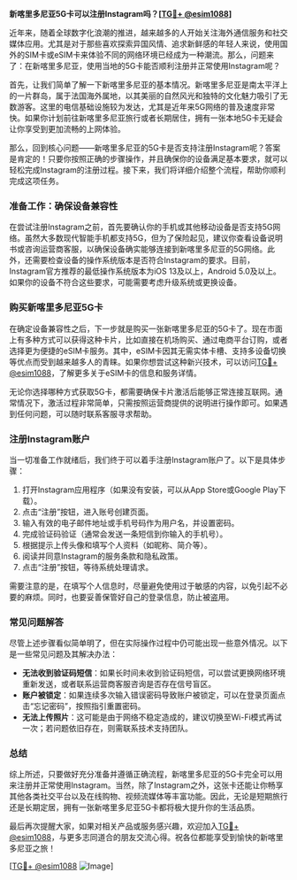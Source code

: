 **新喀里多尼亚5G卡可以注册Instagram吗？[[TG💪+ @esim1088](https://t.me/s/esim1088)]**

近年来，随着全球数字化浪潮的推进，越来越多的人开始关注海外通信服务和社交媒体应用。尤其是对于那些喜欢探索异国风情、追求新鲜感的年轻人来说，使用国外的SIM卡或eSIM卡来体验不同的网络环境已经成为一种潮流。那么，问题来了：在新喀里多尼亚，使用当地的5G卡能否顺利注册并正常使用Instagram呢？

首先，让我们简单了解一下新喀里多尼亚的基本情况。新喀里多尼亚是南太平洋上的一片群岛，属于法国海外属地，以其美丽的自然风光和独特的文化魅力吸引了无数游客。这里的电信基础设施较为发达，尤其是近年来5G网络的普及速度非常快。如果你计划前往新喀里多尼亚旅行或者长期居住，拥有一张本地5G卡无疑会让你享受到更加流畅的上网体验。

那么，回到核心问题——新喀里多尼亚的5G卡是否支持注册Instagram呢？答案是肯定的！只要你按照正确的步骤操作，并且确保你的设备满足基本要求，就可以轻松完成Instagram的注册过程。接下来，我们将详细介绍整个流程，帮助你顺利完成这项任务。

### 准备工作：确保设备兼容性

在尝试注册Instagram之前，首先要确认你的手机或其他移动设备是否支持5G网络。虽然大多数现代智能手机都支持5G，但为了保险起见，建议你查看设备说明书或咨询运营商客服，以确保设备确实能够连接到新喀里多尼亚的5G网络。此外，还需要检查设备的操作系统版本是否符合Instagram的要求。目前，Instagram官方推荐的最低操作系统版本为iOS 13及以上，Android 5.0及以上。如果你的设备不符合这些要求，可能需要考虑升级系统或更换设备。

### 购买新喀里多尼亚5G卡

在确定设备兼容性之后，下一步就是购买一张新喀里多尼亚的5G卡了。现在市面上有多种方式可以获得这种卡片，比如直接在机场购买、通过电商平台订购，或者选择更为便捷的eSIM卡服务。其中，eSIM卡因其无需实体卡槽、支持多设备切换等优点而受到越来越多人的青睐。如果你想尝试这种新兴技术，可以访问[TG💪+ @esim1088](https://t.me/s/esim1088)，了解更多关于eSIM卡的信息和服务详情。

无论你选择哪种方式获取5G卡，都需要确保卡片激活后能够正常连接互联网。通常情况下，激活过程非常简单，只需按照运营商提供的说明进行操作即可。如果遇到任何问题，可以随时联系客服寻求帮助。

### 注册Instagram账户

当一切准备工作就绪后，我们终于可以着手注册Instagram账户了。以下是具体步骤：

1. 打开Instagram应用程序（如果没有安装，可以从App Store或Google Play下载）。
2. 点击“注册”按钮，进入账号创建页面。
3. 输入有效的电子邮件地址或手机号码作为用户名，并设置密码。
4. 完成验证码验证（通常会发送一条短信到你输入的手机号）。
5. 根据提示上传头像和填写个人资料（如昵称、简介等）。
6. 阅读并同意Instagram的服务条款和隐私政策。
7. 点击“注册”按钮，等待系统处理请求。

需要注意的是，在填写个人信息时，尽量避免使用过于敏感的内容，以免引起不必要的麻烦。同时，也要妥善保管好自己的登录信息，防止被盗用。

### 常见问题解答

尽管上述步骤看似简单明了，但在实际操作过程中仍可能出现一些意外情况。以下是一些常见问题及其解决办法：

- **无法收到验证码短信**：如果长时间未收到验证码短信，可以尝试更换网络环境重新发送，或者联系运营商客服咨询是否存在信号盲区。
- **账户被锁定**：如果连续多次输入错误密码导致账户被锁定，可以在登录页面点击“忘记密码”，按照指引重置密码。
- **无法上传照片**：这可能是由于网络不稳定造成的，建议切换至Wi-Fi模式再试一次；若问题依旧存在，则需联系技术支持团队。

### 总结

综上所述，只要做好充分准备并遵循正确流程，新喀里多尼亚的5G卡完全可以用来注册并正常使用Instagram。当然，除了Instagram之外，这张卡还能让你畅享其他各类社交平台以及在线购物、视频流媒体等丰富功能。因此，无论是短期旅行还是长期定居，拥有一张新喀里多尼亚5G卡都将极大提升你的生活品质。

最后再次提醒大家，如果对相关产品或服务感兴趣，欢迎加入[TG💪+ @esim1088](https://t.me/s/esim1088)，与更多志同道合的朋友交流心得。祝各位都能享受到愉快的新喀里多尼亚之旅！

[[TG💪+ @esim1088](https://t.me/s/esim1088) ![Image](https://i.postimg.cc/4NQfJmqS/Snipaste-2025-05-13-00-14-12.png)]
